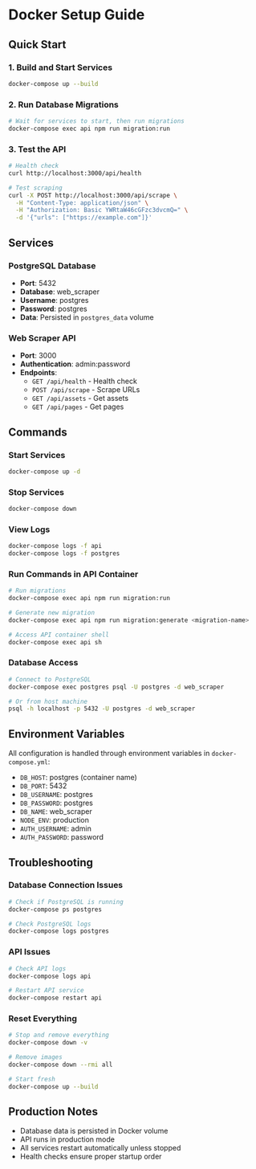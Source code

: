 # Docker Setup Guide

## Quick Start

### 1. Build and Start Services

```bash
docker-compose up --build
```

### 2. Run Database Migrations

```bash
# Wait for services to start, then run migrations
docker-compose exec api npm run migration:run
```

### 3. Test the API

```bash
# Health check
curl http://localhost:3000/api/health

# Test scraping
curl -X POST http://localhost:3000/api/scrape \
  -H "Content-Type: application/json" \
  -H "Authorization: Basic YWRtaW46cGFzc3dvcmQ=" \
  -d '{"urls": ["https://example.com"]}'
```

## Services

### PostgreSQL Database

- **Port**: 5432
- **Database**: web_scraper
- **Username**: postgres
- **Password**: postgres
- **Data**: Persisted in `postgres_data` volume

### Web Scraper API

- **Port**: 3000
- **Authentication**: admin:password
- **Endpoints**:
  - `GET /api/health` - Health check
  - `POST /api/scrape` - Scrape URLs
  - `GET /api/assets` - Get assets
  - `GET /api/pages` - Get pages

## Commands

### Start Services

```bash
docker-compose up -d
```

### Stop Services

```bash
docker-compose down
```

### View Logs

```bash
docker-compose logs -f api
docker-compose logs -f postgres
```

### Run Commands in API Container

```bash
# Run migrations
docker-compose exec api npm run migration:run

# Generate new migration
docker-compose exec api npm run migration:generate <migration-name>

# Access API container shell
docker-compose exec api sh
```

### Database Access

```bash
# Connect to PostgreSQL
docker-compose exec postgres psql -U postgres -d web_scraper

# Or from host machine
psql -h localhost -p 5432 -U postgres -d web_scraper
```

## Environment Variables

All configuration is handled through environment variables in `docker-compose.yml`:

- `DB_HOST`: postgres (container name)
- `DB_PORT`: 5432
- `DB_USERNAME`: postgres
- `DB_PASSWORD`: postgres
- `DB_NAME`: web_scraper
- `NODE_ENV`: production
- `AUTH_USERNAME`: admin
- `AUTH_PASSWORD`: password

## Troubleshooting

### Database Connection Issues

```bash
# Check if PostgreSQL is running
docker-compose ps postgres

# Check PostgreSQL logs
docker-compose logs postgres
```

### API Issues

```bash
# Check API logs
docker-compose logs api

# Restart API service
docker-compose restart api
```

### Reset Everything

```bash
# Stop and remove everything
docker-compose down -v

# Remove images
docker-compose down --rmi all

# Start fresh
docker-compose up --build
```

## Production Notes

- Database data is persisted in Docker volume
- API runs in production mode
- All services restart automatically unless stopped
- Health checks ensure proper startup order
